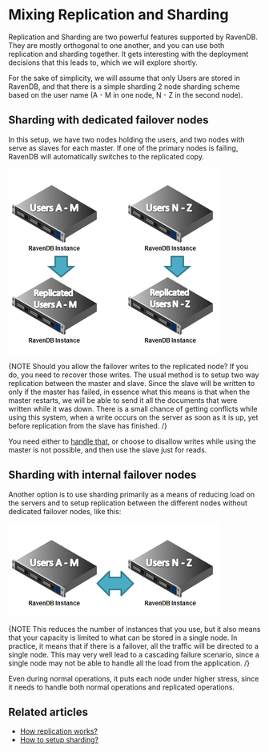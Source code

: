 # Mixing Replication and Sharding

Replication and Sharding are two powerful features supported by RavenDB. They are mostly orthogonal to one another, and you can use both replication and sharding together. It gets interesting with the deployment decisions that this leads to, which we will explore shortly. 

For the sake of simplicity, we will assume that only Users are stored in RavenDB, and that there is a simple sharding 2 node sharding scheme based on the user name (A - M in one node, N - Z in the second node).

## Sharding with dedicated failover nodes

In this setup, we have two nodes holding the users, and two nodes with serve as slaves for each master. If one of the primary nodes is failing, RavenDB will automatically switches to the replicated copy.

![Figure 1: Replication and Sharding](images\replication_and_sharding_docs.png)

{NOTE Should you allow the failover writes to the replicated node? If you do, you need to recover those writes. The usual method is to setup two way replication between the master and slave. Since the slave will be written to only if the master has failed, in essence what this means is that when the master restarts, we will be able to send it all the documents that were written while it was down. There is a small chance of getting conflicts while using this system, when a  write occurs on the server as soon as it is up, yet before replication from the slave has finished. /}

You need either to [handle that](../../server/scaling-out/replication/replication-conflicts), or choose to disallow writes while using the master is not possible, and then use the slave just for reads.

## Sharding with internal failover nodes

Another option is to use sharding primarily as a means of reducing load on the servers and  to setup replication between the different nodes without dedicated failover nodes, like this:

![Figure 2: Replication and Sharding](images\replication_and_sharding_docs_2.png)

{NOTE This reduces the number of instances that you use, but it also means that your capacity is limited to what can be stored in a single node. In practice, it means that if there is a failover, all the traffic will be directed to a single node. This may very well lead to a cascading failure scenario, since a single node may not be able to handle all the load from the application. /}

Even during normal operations, it puts each node under higher stress, since it needs to handle both normal operations and replicated operations.

## Related articles

- [How replication works?](./replication/how-replication-works)
- [How to setup sharding?](./sharding/how-to-setup-sharding)